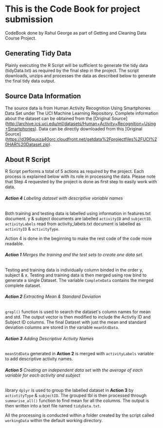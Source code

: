 # This is the Code Book for project submission
CodeBook done by Rahul George as part of Getting and Cleaning Data Course Project.

## Generating Tidy Data 
Plainly executing the R Script will be sufficient to generate the tidy data (tidyData.txt) as required by the final step in the project. The script downloads, unzips and processes the data as described below to generate the final tidy data output.

## Source Data Information
The source data is from Human Activity Recognition Using Smartphones Data Set under The UCI Machine Learning Repository. Complete information about the dataset can be obtained from the [Original Source] (http://archive.ics.uci.edu/ml/datasets/Human+Activity+Recognition+Using+Smartphones). Data can be directly downloaded from this [Original Source] (https://d396qusza40orc.cloudfront.net/getdata%2Fprojectfiles%2FUCI%20HAR%20Dataset.zip).

## About R Script
R Script performs a total of 5 actions as required by the project. Each process is explained below with its role in processing the data. Please note that Step 4 requested by the project is done as first step to easily work with data.

###### **Action 4** Labeling dataset with descriptive variable names
Both training and testing data is labelled using information in features.txt document. y & subject documents are labelled `activityID` and `subjectID`. `activityLabels` read from activity_labels.txt document is labelled as `activityID` & `activityType`. 

Action 4 is done in the beginning to make the rest code of the code more readable.

###### **Action 1** Merges the training and the test sets to create one data set.
Testing and training data is individually column binded in the order y, subject & x. Testing and training data is then merged using row bind to generate a single Dataset. The variable `CompleteData` contains the merged complete dataset.

###### **Action 2** Extracting Mean & Standard Deviation
`grepl()` function is used to search the dataset's column names for mean and std. The output vector is then modified to include the Activtiy ID and Subject ID columns. The final Dataset with just the mean and standard deviation columns are stored in the variable `meanStdData`.

###### **Action 3** Adding Descriptive Activity Names
`meanStdData` generated in **Action 2** is merged with `activityLabels` variable to add descriptive activity names.

###### **Action 5** Creating an independent data set with the average of each variable for each activity and subject
library `dplyr` is used to group the labelled dataset in **Action 3** by `activtityType` & `subjectID`. The grouped tbl is then processed through `summarise_all()` function to find mean for all the columns. The output is then written into a text file named `tidyData.txt`.

All the processing is conducted within a folder created by the script called `workingData` within the default working directory.
